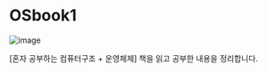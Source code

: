 # OSbook1

![image](https://github.com/CS-study-soo/OSbook1/assets/88030238/bf0955d8-9fb6-4a8a-8f20-60dab6e01234)



[혼자 공부하는 컴퓨터구조 + 운영체제] 책을 읽고 공부한 내용을 정리합니다.
